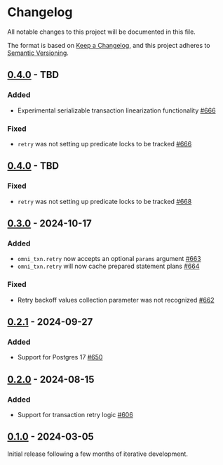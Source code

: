 # Changelog

All notable changes to this project will be documented in this file.

The format is based on [Keep a Changelog](https://keepachangelog.com/en/1.0.0/), and this project adheres
to [Semantic Versioning](https://semver.org/spec/v2.0.0.html).

## [0.4.0] - TBD

### Added

* Experimental serializable transaction linearization
  functionality [#666](https://github.com/omnigres/omnigres/pull/666)

### Fixed

* `retry` was not setting up predicate locks to be tracked [#666](https://github.com/omnigres/omnigres/pull/666)
## [0.4.0] - TBD

### Fixed

* `retry` was not setting up predicate locks to be tracked [#668](https://github.com/omnigres/omnigres/pull/668)

## [0.3.0] - 2024-10-17

### Added

* `omni_txn.retry` now accepts an optional `params` argument [#663](https://github.com/omnigres/omnigres/pull/663)
* `omni_txn.retry` will now cache prepared statement plans [#664](https://github.com/omnigres/omnigres/pull/664)

### Fixed

* Retry backoff values collection parameter was not recognized [#662](https://github.com/omnigres/omnigres/pull/662)

## [0.2.1] - 2024-09-27

### Added

* Support for Postgres 17 [#650](https://github.com/omnigres/omnigres/pull/650)

## [0.2.0] - 2024-08-15

### Added

* Support for transaction retry logic [#606](https://github.com/omnigres/omnigres/pull/606)

## [0.1.0] - 2024-03-05

Initial release following a few months of iterative development.

[Unreleased]: https://github.com/omnigres/omnigres/commits/next/omni_txn

[0.1.0]: [https://github.com/omnigres/omnigres/pull/511]

[0.2.0]: [https://github.com/omnigres/omnigres/pull/606]

[0.2.1]: [https://github.com/omnigres/omnigres/pull/650]

[0.3.0]: [https://github.com/omnigres/omnigres/pull/661]

[0.4.0]: [https://github.com/omnigres/omnigres/pull/665]

